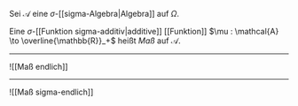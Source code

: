 Sei $\mathcal{A}$ eine $\sigma$-[[sigma-Algebra|Algebra]] auf $\Omega$.

Eine $\sigma$-[[Funktion sigma-additiv|additive]] [[Funktion]] $\mu : \mathcal{A} \to \overline{\mathbb{R}}_+$ heißt *Maß* auf $\mathcal{A}$.

---

![[Maß endlich]]

---

![[Maß sigma-endlich]]